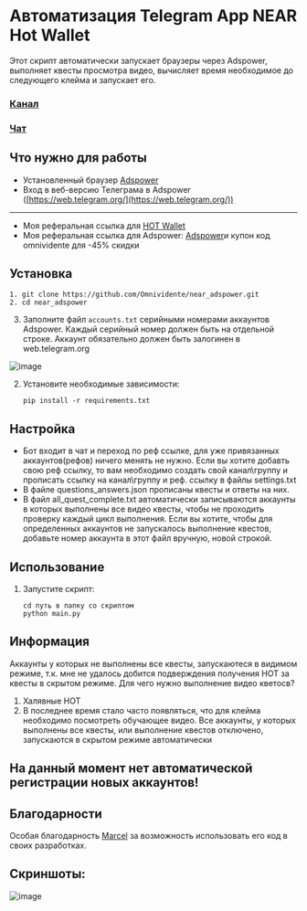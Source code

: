 # Автоматизация Telegram App NEAR Hot Wallet
Этот скрипт автоматически запускает браузеры через Adspower, выполняет квесты просмотра видео, вычисляет время необходимое до следующего клейма и запускает его.
### [Канал](https://t.me/CryptoProjects_sbt)
### [Чат](https://t.me/cryptoprojectssbt)

## Что нужно для работы
- Установленный браузер [Adspower](https://share.adspower.net/omnividente)
- Вход в веб-версию Телеграма в Adspower ([https://web.telegram.org/](https://web.telegram.org/))
--------
- Моя реферальная ссылка для [HOT Wallet](https://t.me/herewalletbot/app?startapp=286283)
- Моя реферальная ссылка для Adspower: [Adspower](https://share.adspower.net/omnividente)и купон код omnividente для -45% скидки

## Установка
```
1. git clone https://github.com/Omnividente/near_adspower.git
2. cd near_adspower
```
3. Заполните файл `accounts.txt` серийными номерами аккаунтов Adspower. Каждый серийный номер должен быть на отдельной строке. Аккаунт обязательно должен быть залогинен в web.telegram.org

![image](https://github.com/user-attachments/assets/5c457b41-e674-4b68-8577-8f931d1e2406)




2. Установите необходимые зависимости:
    ```
    pip install -r requirements.txt
    ```

## Настройка
- Бот входит в чат и переход по реф ссылке, для уже привязанных аккаунтов(рефов) ничего менять не нужно. Если вы хотите добавть свою реф ссылку, то вам необходимо создать свой канал\группу и прописать ссылку на канал\группу и реф. ссылку в файлы settings.txt
- В файле questions_answers.json прописаны квесты и ответы на них.
- В файл all_quest_complete.txt автоматически записываются аккаунты в которых выполнены все видео квесты, чтобы не проходить проверку каждый цикл выполнения. Если вы хотите, чтобы для определенных аккаунтов не запускалось выполнение квестов, добавьте номер аккаунта в этот файл вручную, новой строкой. 

## Использование

1. Запустите скрипт:
    ```
    cd путь в папку со скриптом
    python main.py
    ```

## Информация
Аккаунты у которых не выполнены все квесты, запускаютеся в видимом режиме, т.к. мне не удалось добится подверждения получения HOT за квесты в скрытом режиме. Для чего нужно выполнение видео кветосв?
1. Халявные HOT
2. В последнее время стало часто появляться, что для клейма необходимо посмотреть обучающее видео. 
Все аккаунты, у которых выполнены все квесты, или выполнение квестов отключено, запускаются в скрытом режиме автоматически


## На данный момент нет автоматической регистрации новых аккаунтов!

## Благодарности
Особая благодарность [Marcel](https://github.com/Marcelkoo) за возможность использовать его код в своих разработках. 

## Скриншоты:
![image](https://github.com/user-attachments/assets/cf165dcd-cd13-4714-8664-1c6ff3b0d6e1)
